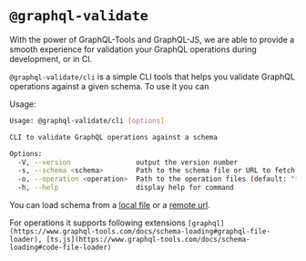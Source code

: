 # `@graphql-validate`

With the power of GraphQL-Tools and GraphQL-JS, we are able to provide a smooth experience for validation your GraphQL operations during development, or in CI.

`@graphql-validate/cli` is a simple CLI tools that helps you validate GraphQL operations against a given schema. To use it you can

Usage:

```bash
Usage: @graphql-validate/cli [options]

CLI to validate GraphQL operations against a schema

Options:
  -V, --version                output the version number
  -s, --schema <schema>        Path to the schema file or URL to fetch the schema from
  -o, --operation <operation>  Path to the operation files (default: "**/*.graphql")
  -h, --help                   display help for command
```

You can load schema from a [local file](https://www.graphql-tools.com/docs/schema-loading#graphql-file-loader) or a [remote url](https://www.graphql-tools.com/docs/schema-loading#url-loader).

For operations it supports following extensions `[graphql](https://www.graphql-tools.com/docs/schema-loading#graphql-file-loader), [ts,js](https://www.graphql-tools.com/docs/schema-loading#code-file-loader)`
